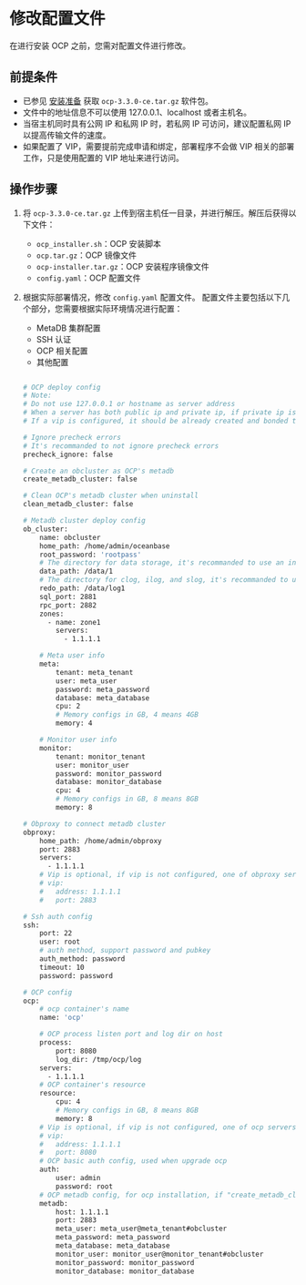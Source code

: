 # 修改配置文件

在进行安装 OCP 之前，您需对配置文件进行修改。

## 前提条件

* 已参见 [安装准备](4.installation-preparation.md) 获取 `ocp-3.3.0-ce.tar.gz` 软件包。
* 文件中的地址信息不可以使用 127.0.0.1、localhost 或者主机名。
* 当宿主机同时具有公网 IP 和私网 IP 时，若私网 IP 可访问，建议配置私网 IP 以提高传输文件的速度。
* 如果配置了 VIP，需要提前完成申请和绑定，部署程序不会做 VIP 相关的部署工作，只是使用配置的 VIP 地址来进行访问。

## 操作步骤

1. 将 `ocp-3.3.0-ce.tar.gz` 上传到宿主机任一目录，并进行解压。解压后获得以下文件：
   * `ocp_installer.sh`：OCP 安装脚本
   * `ocp.tar.gz`：OCP 镜像文件
   * `ocp-installer.tar.gz`：OCP 安装程序镜像文件
   * `config.yaml`：OCP 配置文件

2. 根据实际部署情况，修改 `config.yaml` 配置文件。
   配置文件主要包括以下几个部分，您需要根据实际环境情况进行配置：
   * MetaDB 集群配置
   * SSH 认证
   * OCP 相关配置
   * 其他配置
  
    ```bash
    
    # OCP deploy config
    # Note:
    # Do not use 127.0.0.1 or hostname as server address
    # When a server has both public ip and private ip, if private ip is connectable, use private ip for faster connection
    # If a vip is configured, it should be already created and bonded to the right server and port, the installation script won't do any work with vip maintainance, just use it to connect to the service

    # Ignore precheck errors
    # It's recommanded to not ignore precheck errors
    precheck_ignore: false

    # Create an obcluster as OCP's metadb
    create_metadb_cluster: false

    # Clean OCP's metadb cluster when uninstall
    clean_metadb_cluster: false

    # Metadb cluster deploy config
    ob_cluster:
        name: obcluster
        home_path: /home/admin/oceanbase
        root_password: 'rootpass'
        # The directory for data storage, it's recommanded to use an independent path
        data_path: /data/1
        # The directory for clog, ilog, and slog, it's recommanded to use an independent path.
        redo_path: /data/log1
        sql_port: 2881
        rpc_port: 2882
        zones:
          - name: zone1
            servers:
              - 1.1.1.1

        # Meta user info
        meta:
            tenant: meta_tenant
            user: meta_user
            password: meta_password
            database: meta_database
            cpu: 2
            # Memory configs in GB, 4 means 4GB
            memory: 4

        # Monitor user info
        monitor:
            tenant: monitor_tenant
            user: monitor_user
            password: monitor_password
            database: monitor_database
            cpu: 4
            # Memory configs in GB, 8 means 8GB
            memory: 8

    # Obproxy to connect metadb cluster
    obproxy:
        home_path: /home/admin/obproxy
        port: 2883
        servers:
          - 1.1.1.1
        # Vip is optional, if vip is not configured, one of obproxy servers's address will be used
        # vip:
        #   address: 1.1.1.1
        #   port: 2883

    # Ssh auth config
    ssh:
        port: 22
        user: root
        # auth method, support password and pubkey
        auth_method: password
        timeout: 10
        password: password

    # OCP config
    ocp:
        # ocp container's name
        name: 'ocp'

        # OCP process listen port and log dir on host
        process:
            port: 8080
            log_dir: /tmp/ocp/log
        servers:
          - 1.1.1.1
        # OCP container's resource
        resource:
            cpu: 4
            # Memory configs in GB, 8 means 8GB
            memory: 8
        # Vip is optional, if vip is not configured, one of ocp servers's address will be used
        # vip:
        #   address: 1.1.1.1
        #   port: 8080
        # OCP basic auth config, used when upgrade ocp
        auth:
            user: admin
            password: root
        # OCP metadb config, for ocp installation, if "create_metadb_cluster" is configured true, this part will be replaced with the configuration of metadb cluster and obproxy
        metadb:
            host: 1.1.1.1
            port: 2883
            meta_user: meta_user@meta_tenant#obcluster
            meta_password: meta_password
            meta_database: meta_database
            monitor_user: monitor_user@monitor_tenant#obcluster
            monitor_password: monitor_password
            monitor_database: monitor_database
    ```
